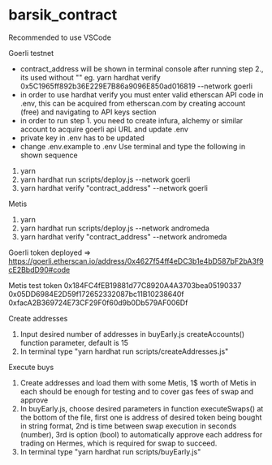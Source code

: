 # barsik_contract
Recommended to use VSCode

Goerli testnet
- contract_address will be shown in terminal console after running step 2., its used without "" 
eg. yarn hardhat verify 0x5C1965ff892b36E229E7B86a9096E850ad016819 --network goerli
- in order to use hardhat verify you must enter valid etherscan API code in .env,
this can be acquired from etherscan.com by creating account (free) and navigating to API keys section
- in order to run step 1. you need to create infura, alchemy or similar account to acquire goerli api URL and update .env
- private key in .env has to be updated
- change .env.example to .env
Use terminal and type the following in shown sequence
1. yarn
2. yarn hardhat run scripts/deploy.js --network goerli
3. yarn hardhat verify "contract_address" --network goerli

Metis
1. yarn
2. yarn hardhat run scripts/deploy.js --network andromeda
3. yarn hardhat verify "contract_address" --network andromeda


Goerli token deployed =>
https://goerli.etherscan.io/address/0x4627f54ff4eDC3b1e4bD587bF2bA3f9cE2BbdD90#code

Metis test token
0x184FC4fEB19881d77C8920A4A3703bea05190337
0x05DD6984E2D59f172652332087bc11B10238640f
0xfacA2B369724E73CF29F0f60d9b0Db579AF006Df


Create addresses 
1. Input desired number of addresses in buyEarly.js createAccounts() function parameter, default is 15
2. In terminal type "yarn hardhat run scripts/createAddresses.js"

Execute buys
1. Create addresses and load them with some Metis, 1$ worth of Metis in each should be enough for testing and to cover gas fees of swap and approve 
2. In buyEarly.js, choose desired parameters in function executeSwaps() at the bottom of the file, first one is address of desired token being
bought in string format, 2nd is time between swap execution in seconds (number), 3rd is option (bool) to automatically approve each address  for trading on Hermes, which is required for swap to succeed. 
3. In terminal type "yarn hardhat run scripts/buyEarly.js"